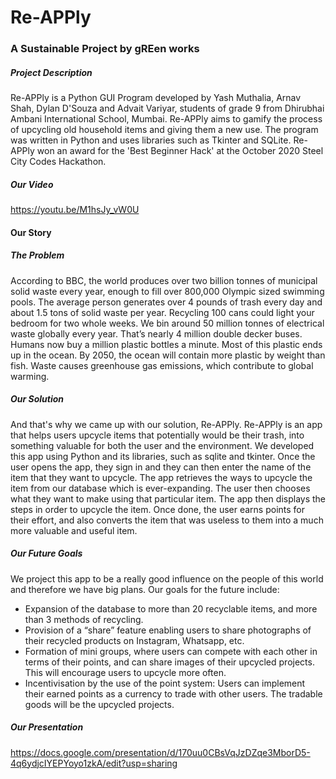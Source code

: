 # Re-APPly
### A Sustainable Project by gREen works

##### Project Description
Re-APPly is a Python GUI Program developed by Yash Muthalia, Arnav Shah, Dylan D'Souza and Advait Variyar, students of grade 9 from Dhirubhai Ambani International School, Mumbai. Re-APPly aims to gamify the process of upcycling old household items and giving them a new use. The program was written in Python and uses libraries such as Tkinter and SQLite. Re-APPly won an award for the 'Best Beginner Hack' at the October 2020 Steel City Codes Hackathon.

##### Our Video
https://youtu.be/M1hsJy_vW0U

#### Our Story
##### The Problem
According to BBC, the world produces over two billion tonnes of municipal solid waste every year, enough to fill over 800,000 Olympic sized swimming pools. The average person generates over 4 pounds of trash every day and about 1.5 tons of solid waste per year. Recycling 100 cans could light your bedroom for two whole weeks. We bin around 50 million tonnes of electrical waste globally every year. That’s nearly 4 million double decker buses. Humans now buy a million plastic bottles a minute. Most of this plastic ends up in the ocean. By 2050, the ocean will contain more plastic by weight than fish. Waste causes greenhouse gas emissions, which contribute to global warming.
##### Our Solution
And that's why we came up with our solution, Re-APPly. Re-APPly is an app that helps users upcycle items that potentially would be their trash, into something valuable for both the user and the environment. We developed this app using Python and its libraries, such as sqlite and tkinter. Once the user opens the app, they sign in and they can then enter the name of the item that they want to upcycle. The app retrieves the ways to upcycle the item from our database which is ever-expanding. The user then chooses what they want to make using that particular item. The app then displays the steps in order to upcycle the item. Once done, the user earns points for their effort, and also converts the item that was useless to them into a much more valuable and useful item.
##### Our Future Goals
We project this app to be a really good influence on the people of this world and therefore we have big plans.
Our goals for the future include:
 - Expansion of the database to more than 20 recyclable items, and more than 3 methods of recycling.
 - Provision of a “share” feature enabling users to share photographs of their recycled products on Instagram, Whatsapp, etc.
 - Formation of mini groups, where users can compete with each other in terms of their points, and can share images of their upcycled projects. This will encourage users to upcycle more often.
 - Incentivisation by the use of the  point system: Users can implement their earned points as a currency to trade with other users. The tradable goods will be the upcycled projects.

##### Our Presentation
https://docs.google.com/presentation/d/170uu0CBsVqJzDZqe3MborD5-4q6ydjcIYEPYoyo1zkA/edit?usp=sharing
